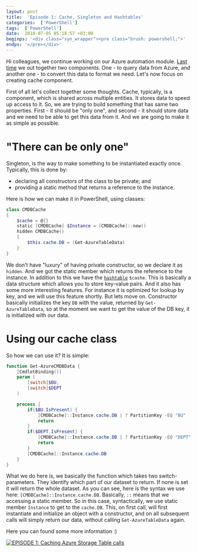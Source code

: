 ```yaml
---
layout: post
title:  'Episode 1: Cache, Singleton and Hashtables'
categories:  ['PowerShell']
tags:  ['PowerShell']
date:  2018-07-05 05:18:57 +03:00
beginps: '<div class="syn_wrapper"><pre class="brush: powershell;">'
endps: '</pre></div>'
---
```


Hi colleagues, we continue working on our Azure automation module. [Last time](https://eosfor.github.io/2018/Episode1-CMDB-integration/) we out together two components. One - to query data from Azure, and another one - to convert this data to format we need. Let's now focus on creating cache component.

First of all let's collect together some thoughts. Cache, typically, is a component, which is shared across multiple entities. It stores data to speed up access to it. So, we are trying to build something that has same two properties. First - it should be "only one", and second - it should store data and we need to be able to get this data from it. And we are going to make it as simple as possible.

# "There can be only one"

Singleton, is the way to make something to be instantiated exactly once. Typically, this is done by:

- declaring all constructors of the class to be private; and
- providing a static method that returns a reference to the instance.

Here is how we can make it in PowerShell, using classes:

```powershell
class CMDBCache
{
    $cache = @{}
    static [CMDBCache] $Instance = [CMDBCache]::new()
    hidden CMDBCache()
    {
        $this.cache.DB = (Get-AzureTableData)
    }
}
```

We don't have "luxury" of having private constructor, so we declare it as ```hidden```. And we got the static member which returns the reference to the instance. In addition to this we have the [```hashtable```](https://docs.microsoft.com/en-us/powershell/module/microsoft.powershell.core/about/about_hash_tables?view=powershell-6) ```$cashe```. This is basically a data structure which allows you to store key-value pairs. And it also has some more interesting features. For instance it is optimized for lookup by key, and we will use this feature shortly. But lets move on. Constructor basically initializes the key ```DB``` with the value, returned by ```Get-AzureTableData```, so at the moment we want to get the value of the DB key, it is initialized with our data.

# Using our cache class

So how we can use it? It is simple:

```powershell
function Get-AzureCMDBData {
    [CmdletBinding()]
    param (
        [switch]$BU,
        [switch]$DEPT
    )

    process {
        if($BU.IsPresent) {
            [CMDBCache]::Instance.cache.DB | ? PartitionKey -EQ "BU"
            return
        }
        if($DEPT.IsPresent) {
            [CMDBCache]::Instance.cache.DB | ? PartitionKey -EQ "DEPT"
            return
        }
        [CMDBCache]::Instance.cache.DB
    }
}
```

What we do here is, we basically the function which takes two switch-parameters. They identify which part of our dataset to return. If none is set it will return the whole dataset. As you can see, here is the syntax we use here: ```[CMDBCache]::Instance.cache.DB```. Basically, ```::``` means that we accessing a static member. So in this case, syntactically, we use static member ```Instance``` to get to the ```cache.DB```. This, on first call, will first instantiate and initialize an object with a constructor, and on all subsequent calls will simply return our data, without calling ```Get-AzureTableData``` again.

Here you can found some more information :)

[![EPISODE 1: Caching Azure Storage Table calls](http://img.youtube.com/vi/0mYWMPtjzuM/0.jpg)](http://www.youtube.com/watch?v=0mYWMPtjzuM)
